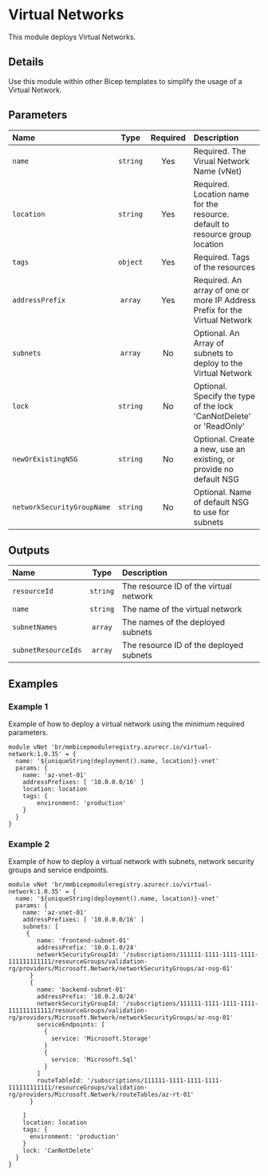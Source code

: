 # Virtual Networks

This module deploys Virtual Networks.

## Details

Use this module within other Bicep templates to simplify the usage of a Virtual Network.

## Parameters

| Name                       |   Type   | Required | Description                                                                  |
| :------------------------- | :------: | :------: | :--------------------------------------------------------------------------- |
| `name`                     | `string` |   Yes    | Required. The Virual Network Name (vNet)                                     |
| `location`                 | `string` |   Yes    | Required. Location name for the resource. default to resource group location |
| `tags`                     | `object` |   Yes    | Required. Tags of the resources                                              |
| `addressPrefix`            | `array`  |   Yes    | Required. An array of one or more IP Address Prefix for the Virtual Network  |
| `subnets`                  | `array`  |    No    | Optional. An Array of subnets to deploy to the Virtual Network               |
| `lock`                     | `string` |    No    | Optional. Specify the type of the lock 'CanNotDelete' or 'ReadOnly'          |
| `newOrExistingNSG`         | `string` |    No    | Optional. Create a new, use an existing, or provide no default NSG           |
| `networkSecurityGroupName` | `string` |    No    | Optional. Name of default NSG to use for subnets                             |

## Outputs

| Name                |   Type   | Description                             |
| :------------------ | :------: | :-------------------------------------- |
| `resourceId`        | `string` | The resource ID of the virtual network  |
| `name`              | `string` | The name of the virtual network         |
| `subnetNames`       | `array`  | The names of the deployed subnets       |
| `subnetResourceIds` | `array`  | The resource ID of the deployed subnets |

## Examples

### Example 1

Example of how to deploy a virtual network using the minimum required parameters.

```bicep
module vNet 'br/mmbicepmoduleregistry.azurecr.io/virtual-network:1.0.35' = {
  name: '${uniqueString(deployment().name, location)}-vnet'
  params: {
    name: 'az-vnet-01'
    addressPrefixes: [ '10.0.0.0/16' ]
    location: location
    tags: {
        environment: 'production'
    }
  }
}
```

### Example 2

Example of how to deploy a virtual network with subnets, network security groups and service endpoints.

```bicep
module vNet 'br/mmbicepmoduleregistry.azurecr.io/virtual-network:1.0.35' = {
  name: '${uniqueString(deployment().name, location)}-vnet'
  params: {
    name: 'az-vnet-01'
    addressPrefixes: [ '10.0.0.0/16' ]
    subnets: [
     {
        name: 'frontend-subnet-01'
        addressPrefix: '10.0.1.0/24'
        networkSecurityGroupId: '/subscriptions/111111-1111-1111-1111-111111111111/resourceGroups/validation-rg/providers/Microsoft.Network/networkSecurityGroups/az-nsg-01'
      }
      {
        name: 'backend-subnet-01'
        addressPrefix: '10.0.2.0/24'
        networkSecurityGroupId: '/subscriptions/111111-1111-1111-1111-111111111111/resourceGroups/validation-rg/providers/Microsoft.Network/networkSecurityGroups/az-nsg-01'
        serviceEndpoints: [
          {
            service: 'Microsoft.Storage'
          }
          {
            service: 'Microsoft.Sql'
          }
        ]
        routeTableId: '/subscriptions/111111-1111-1111-1111-111111111111/resourceGroups/validation-rg/providers/Microsoft.Network/routeTables/az-rt-01'
      }

    ]
    location: location
    tags: {
      environment: 'production'
    }
    lock: 'CanNotDelete'
  }
}
```
